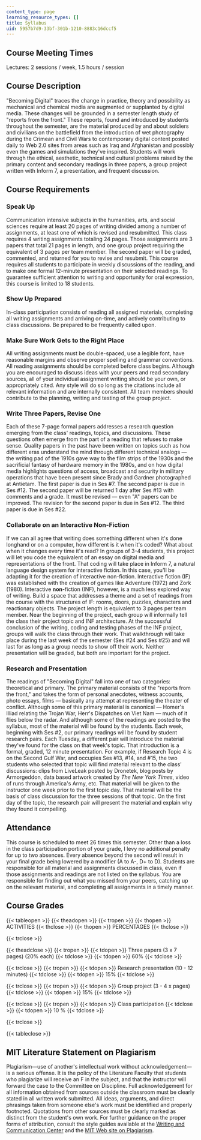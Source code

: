 ```yaml
---
content_type: page
learning_resource_types: []
title: Syllabus
uid: 5957b7d9-33bf-301b-1210-8883c16dccf5
---
```


Course Meeting Times
--------------------

Lectures: 2 sessions / week, 1.5 hours / session

Course Description
------------------

"Becoming Digital" traces the change in practice, theory and possibility as mechanical and chemical media are augmented or supplanted by digital media. These changes will be grounded in a semester length study of "reports from the front." These reports, found and introduced by students throughout the semester, are the material produced by and about soldiers and civilians on the battlefield from the introduction of wet photography during the Crimean and Civil Wars to contemporary digital content posted daily to Web 2.0 sites from areas such as Iraq and Afghanistan and possibly even the games and simulations they've inspired. Students will work through the ethical, aesthetic, technical and cultural problems raised by the primary content and secondary readings in three papers, a group project written with Inform 7, a presentation, and frequent discussion.

Course Requirements
-------------------

### Speak Up

Communication intensive subjects in the humanities, arts, and social sciences require at least 20 pages of writing divided among a number of assignments, at least one of which is revised and resubmitted. This class requires 4 writing assignments totaling 24 pages. Those assignments are 3 papers that total 21 pages in length, and one group project requiring the equivalent of 3 pages per team member. The second paper will be graded, commented, and returned for you to revise and resubmit. This course requires all students to participate in weekly discussions of the reading, and to make one formal 12-minute presentation on their selected readings. To guarantee sufficient attention to writing and opportunity for oral expression, this course is limited to 18 students.

### Show Up Prepared

In-class participation consists of reading all assigned materials, completing all writing assignments and arriving on-time, and actively contributing to class discussions. Be prepared to be frequently called upon.

### Make Sure Work Gets to the Right Place

All writing assignments must be double-spaced, use a legible font, have reasonable margins and observe proper spelling and grammar conventions. All reading assignments should be completed before class begins. Although you are encouraged to discuss ideas with your peers and read secondary sources, all of your individual assignment writing should be your own, or appropriately cited. Any style will do so long as the citations include all relevant information and are internally consistent. All team members should contribute to the planning, writing and testing of the group project.

### Write Three Papers, Revise One

Each of these 7-page formal papers addresses a research question emerging from the class' readings, topics, and discussions. These questions often emerge from the part of a reading that refuses to make sense. Quality papers in the past have been written on topics such as how different eras understand the mind through different technical analogs — the writing pad of the 1910s gave way to the film strips of the 1930s and the sacrificial fantasy of hardware memory in the 1980s, and on how digital media highlights questions of access, broadcast and security in military operations that have been present since Brady and Gardner photographed at Antietam. The first paper is due in Ses #7. The second paper is due in Ses #12. The second paper will be returned 1 day after Ses #13 with comments and a grade. It must be revised — even "A" papers can be improved. The revision for the second paper is due in Ses #12. The third paper is due in Ses #22.

### Collaborate on an Interactive Non-Fiction

If we can all agree that writing does something different when it's done longhand or on a computer, how different is it when it's coded? What about when it changes every time it's read? In groups of 3-4 students, this project will let you code the equivalent of an essay on digital media and representations of the front. That coding will take place in Inform 7, a natural language design system for interactive fiction. In this case, you'll be adapting it for the creation of interactive non-fiction. Interactive fiction (IF) was established with the creation of games like Adventure (1972) and Zork (1980). Interactive **non**\-fiction (INF), however, is a much less explored way of writing. Build a space that addresses a theme and a set of readings from the course with the structures of IF: rooms, doors, puzzles, characters and reactionary objects. The project length is equivalent to 3 pages per team member. Near the beginning of the project, each group will informally tell the class their project topic and INF architecture. At the successful conclusion of the writing, coding and testing phases of the INF project, groups will walk the class through their work. That walkthrough will take place during the last week of the semester (Ses #24 and Ses #25) and will last for as long as a group needs to show off their work. Neither presentation will be graded, but both are important for the project.

### Research and Presentation

The readings of "Becoming Digital" fall into one of two categories: theoretical and primary. The primary material consists of the "reports from the front," and takes the form of personal anecdotes, witness accounts, photo essays, films — basically any attempt at representing the theater of conflict. Although some of this primary material is canonical — Homer's Illiad relating the Trojan War, Herr's Dispatches on Viet Nam — much of it flies below the radar. And although some of the readings are posted to the syllabus, most of the material will be found by the students. Each week, beginning with Ses #2, our primary readings will be found by student research pairs. Each Tuesday, a different pair will introduce the material they've found for the class on that week's topic. That introduction is a formal, graded, 12 minute presentation. For example, if Research Topic 4 is on the Second Gulf War, and occupies Ses #13, #14, and #15, the two students who selected that topic will find material relevant to the class' discussions: clips from LiveLeak posted by Dronetek, blog posts by Armorgeddon, data based artwork created by _The New York Times_, video of runs through America's Army, etc. That material will be given to the instructor one week prior to the first topic day. That material will be the basis of class discussion for the three sessions of that topic. On the first day of the topic, the research pair will present the material and explain why they found it compelling.

Attendance
----------

This course is scheduled to meet 26 times this semester. Other than a loss in the class participation portion of your grade, I levy no additional penalty for up to two absences. Every absence beyond the second will result in your final grade being lowered by a modifier (A to A-, D+ to D). Students are responsible for all material and assignments discussed in class, even if those assignments and readings are not listed on the syllabus. You are responsible for finding out what you missed from your peers, catching up on the relevant material, and completing all assignments in a timely manner.

Course Grades
-------------

{{< tableopen >}}
{{< theadopen >}}
{{< tropen >}}
{{< thopen >}}
ACTIVITIES
{{< thclose >}}
{{< thopen >}}
PERCENTAGES
{{< thclose >}}

{{< trclose >}}

{{< theadclose >}}
{{< tropen >}}
{{< tdopen >}}
Three papers (3 x 7 pages) (20% each)
{{< tdclose >}}
{{< tdopen >}}
60%
{{< tdclose >}}

{{< trclose >}}
{{< tropen >}}
{{< tdopen >}}
Research presentation (10 - 12 minutes)
{{< tdclose >}}
{{< tdopen >}}
15%
{{< tdclose >}}

{{< trclose >}}
{{< tropen >}}
{{< tdopen >}}
Group project (3 - 4 x pages)
{{< tdclose >}}
{{< tdopen >}}
15%
{{< tdclose >}}

{{< trclose >}}
{{< tropen >}}
{{< tdopen >}}
Class participation
{{< tdclose >}}
{{< tdopen >}}
10 %
{{< tdclose >}}

{{< trclose >}}

{{< tableclose >}}

MIT Literature Statement on Plagiarism
--------------------------------------

Plagiarism—use of another's intellectual work without acknowledgement—is a serious offense. It is the policy of the Literature Faculty that students who plagiarize will receive an F in the subject, and that the instructor will forward the case to the Committee on Discipline. Full acknowledgement for all information obtained from sources outside the classroom must be clearly stated in all written work submitted. All ideas, arguments, and direct phrasings taken from someone else's work must be identified and properly footnoted. Quotations from other sources must be clearly marked as distinct from the student's own work. For further guidance on the proper forms of attribution, consult the style guides available at the [Writing and Communication Center](http://cmsw.mit.edu/writing-and-communication-center/) and the [MIT Web site on Plagiarism](http://cmsw.mit.edu/writing-and-communication-center/avoiding-plagiarism/).
